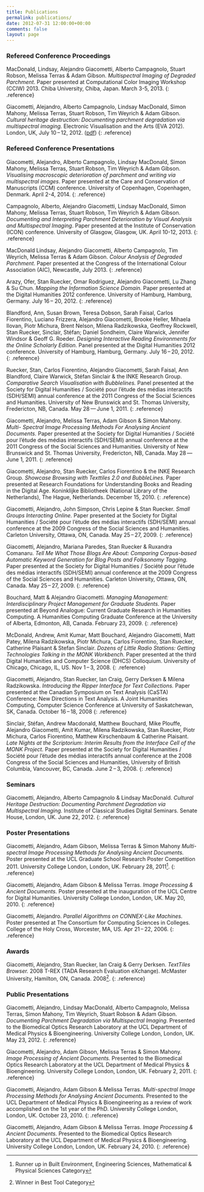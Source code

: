 ```yaml
---
title: Publications
permalink: publications/
date: 2012-07-31 12:00:00+00:00
comments: false
layout: page
---
```


### Refereed Conference Proceedings ###

MacDonald, Lindsay, Alejandro Giacometti, Alberto Campagnolo, Stuart Robson, Melissa Terras & Adam Gibson. *Multispectral Imaging of Degraded Parchment*. Paper presented at Computational Color Imaging Workshop (CCIW) 2013. Chiba University, Chiba, Japan. March 3-5, 2013.
{: .reference}

Giacometti, Alejandro, Alberto Campagnolo, Lindsay MacDonald, Simon Mahony, Melissa Terras, Stuart Robson, Tim Weyrich & Adam Gibson. *Cultural heritage destruction: Documenting parchment degradation via multispectral imaging.* Electronic Visualisation and the Arts (EVA 2012). London, UK, July 10 – 12, 2012. ([pdf][chd])
{: .reference}

### Refereed Conference Presentations ###

Giacometti, Alejandro, Alberto Campagnolo, Lindsay MacDonald, Simon Mahony, Melissa Terras, Stuart Robson, Tim Weyrich & Adam Gibson. *Visualising macroscopic deterioration of parchment and writing via multispectral images*. Paper presented at the Care and Conservation of Manuscripts (CCM) conference. University of Copenhagen, Copenhagen, Denmark. April 2-4, 2014.
{: .reference}

Campagnolo, Alberto, Alejandro Giacometti, Lindsay MacDonald, Simon Mahony, Melissa Terras, Stuart Robson, Tim Weyrich & Adam Gibson. *Documenting and Interpreting Parchment Deterioration by Visual Analysis and Multispectral Imaging*. Paper presented at the Institute of Conservation (ICON) conference. University of Glasgow, Glasgow, UK. April 10-12, 2013.
{: .reference}

MacDonald Lindsay, Alejandro Giacometti, Alberto Campagnolo, Tim Weyrich, Melissa Terras & Adam Gibson. *Colour Analysis of Degraded Parchment*. Paper presented at the Congress of the International Colour Association (AIC), Newcastle, July 2013.
{: .reference}

Arazy, Ofer, Stan Ruecker, Omar Rodriguez, Alejandro Giacometti, Lu Zhang & Su Chun. *Mapping the Information Science Domain.* Paper presented at the Digital Humanities 2012 conference. University of Hamburg, Hamburg, Germany. July 16 – 20, 2012.
{: .reference}

Blandford, Ann, Susan Brown, Teresa Dobson, Sarah Faisal, Carlos Fiorentino, Luciano Frizzera, Alejandro Giacometti, Brooke Heller, Mihaela Ilovan, Piotr Michura, Brent Nelson, Milena Radzikowska, Geoffrey Rockwell, Stan Ruecker, Sinclair, Stéfan; Daniel Sondheim, Claire Warwick, Jennifer Windsor & Geoff G. Roeder. *Designing Interactive Reading Environments for the Online Scholarly Edition.* Panel presented at the Digital Humanities 2012 conference. University of Hamburg, Hamburg, Germany. July 16 – 20, 2012.
{: .reference}

Ruecker, Stan, Carlos Fiorentino, Alejandro Giacometti, Sarah Faisal, Ann Blandford, Claire Warwick, Stéfan Sinclair & the INKE Research Group. *Comparative Search Visualisation with Bubblelines.* Panel presented at the Society for Digital Humanities / Société pour l’étude des médias interactifs (SDH/SEMI) annual conference at the 2011 Congress of the Social Sciences and Humanities. University of New Brunswick and St. Thomas University, Fredericton, NB, Canada. May 28 — June 1, 2011. 
{: .reference}

Giacometti, Alejandro, Melissa Terras, Adam Gibson & Simon Mahony. *Multi- Spectral Image Processing Methods For Analysing Ancient Documents.* Paper presented at the Society for Digital Humanities / Société pour l’étude des médias interactifs (SDH/SEMI) annual conference at the 2011 Congress of the Social Sciences and Humanities. University of New Brunswick and St. Thomas University, Fredericton, NB, Canada. May 28 — June 1, 2011. 
{: .reference}

Giacometti, Alejandro, Stan Ruecker, Carlos Fiorentino & the INKE Research Group. *Showcase Browsing with Texttiles 2.0 and BubbleLines.* Paper presented at Research Foundations for Understanding Books and Reading in the Digital Age. Koninklijke Bibliotheek (National Library of the Netherlands), The Hague, Netherlands. December 15, 2010. 
{: .reference}

Giacometti, Alejandro, John Simpson, Chris Lepine & Stan Ruecker. *Small Groups Interacting Online.* Paper presented at the Society for Digital Humanities / Société pour l’étude des médias interactifs (SDH/SEMI) annual conference at the 2009 Congress of the Social Sciences and Humanities. Carleton University, Ottawa, ON, Canada. May 25 – 27, 2009. 
{: .reference}

Giacometti, Alejandro, Mariana Paredes, Stan Ruecker & Ruxandra Comanaru. *Tell Me What Those Blogs Are About: Comparing Corpus-based Automatic Keyword Generation for Blog Posts and Folksonomy Tagging.* Paper presented at the Society for Digital Humanities / Société pour l’étude des médias interactifs (SDH/SEMI) annual conference at the 2009 Congress of the Social Sciences and Humanities. Carleton University, Ottawa, ON, Canada. May 25 – 27, 2009. 
{: .reference}

Bouchard, Matt & Alejandro Giacometti. *Managing Management: Interdisciplinary Project Management for Graduate Students.* Paper presented at Beyond Analogue: Current Graduate Research in Humanities Computing. A Humanities Computing Graduate Conference at the University of Alberta, Edmonton, AB, Canada. February 23, 2009. 
{: .reference}

McDonald, Andrew, Amit Kumar, Matt Bouchard, Alejandro Giacometti, Matt Patey, Milena Radzikowska, Piotr Michura, Carlos Fiorentino, Stan Ruecker, Catherine Plaisant & Stefan Sinclair. *Dozens of Little Radio Stations: Getting Technologies Talking in the MONK Workbench.* Paper presented at the third Digital Humanities and Computer Science (DHCS) Colloquium. University of Chicago, Chicago, IL, US. Nov 1 – 3, 2008. 
{: .reference}

Giacometti, Alejandro, Stan Ruecker, Ian Craig, Gerry Derksen & Milena Radzikowska. *Introducing the Ripper Interface for Text Collections.* Paper presented at the Canadian Symposium on Text Analysis (CaSTA) Conference: New Directions in Text Analysis. A Joint Humanities Computing, Computer Science Conference at University of Saskatchewan, SK, Canada. October 16 – 18, 2008 
{: .reference}

Sinclair, Stéfan, Andrew Macdonald, Matthew Bouchard, Mike Plouffe, Alejandro Giacometti, Amit Kumar, Milena Radzikowska, Stan Ruecker, Piotr Michura, Carlos Fiorentino, Matthew Kirschenbaum & Catherine Plaisant. *Late Nights at the Scriptorium: Interim Results from the Interface Cell of the MONK Project.* Paper presented at the Society for Digital Humanities / Société pour l’étude des médias interactifs annual conference at the 2008 Congress of the Social Sciences and Humanities, University of British Columbia, Vancouver, BC, Canada. June 2 – 3, 2008. 
{: .reference}

### Seminars ###

Giacometti, Alejandro, Alberto Campagnolo & Lindsay MacDonald. *Cultural Heritage Destruction: Documenting Parchment Degradation via Multispectral Imaging.* Institute of Classical Studies Digital Seminars. Senate House, London, UK. June 22, 2012. 
{: .reference}

### Poster Presentations ###

Giacometti, Alejandro, Adam Gibson, Melissa Terras & Simon Mahony *Multi- spectral Image Processing Methods for Analysing Ancient Documents.* Poster presented at the UCL Graduate School Research Poster Competition 2011. University College London, London, UK. February 28, 2011[^runner_up]. 
{: .reference}

Giacometti, Alejandro, Adam Gibson & Melissa Terras. *Image Processing & Ancient Documents.* Poster presented at the inauguration of the UCL Centre for Digital Humanities. University College London, London, UK. May 20, 2010. 
{: .reference}

Giacometti, Alejandro. *Parallel Algorithms on CONNEX-Like Machines.* Poster presented at The Consortium for Computing Sciences in Colleges. College of the Holy Cross, Worcester, MA, US. Apr 21 – 22, 2006. 
{: .reference}

### Awards ###

Giacometti, Alejandro, Stan Ruecker, Ian Craig & Gerry Derksen. *TextTiles Browser.* 2008 T-REX (TADA Research Evaluation eXchange). McMaster University, Hamilton, ON, Canada. 2008[^winner_tool]. 
{: .reference}

### Public Presentations ###

Giacometti, Alejandro, Lindsay MacDonald, Alberto Campagnolo, Melissa Terras, Simon Mahony, Tim Weyrich, Stuart Robson & Adam Gibson. *Documenting Parchment Degradation via Multispectral Imaging.* Presented to the Biomedical Optics Research Laboratory at the UCL Department of Medical Physics & Bioengineering. University College London, London, UK. May 23, 2012. 
{: .reference}

Giacometti, Alejandro, Adam Gibson, Melissa Terras & Simon Mahony. *Image Processing of Ancient Documents.* Presented to the Biomedical Optics Research Laboratory at the UCL Department of Medical Physics & Bioengineering. University College London, London, UK. February 2, 2011.
{: .reference}

Giacometti, Alejandro, Adam Gibson & Melissa Terras. *Multi-spectral Image Processing Methods for Analysing Ancient Documents.* Presented to the UCL Department of Medical Physics & Bioengineering as a review of work accomplished on the 1st year of the PhD. University College London, London, UK. October 23, 2010.
{: .reference}

Giacometti, Alejandro, Adam Gibson & Melissa Terras. *Image Processing & Ancient Documents.* Presented to the Biomedical Optics Research Laboratory at the UCL Department of Medical Physics & Bioengineering. University College London, London, UK. February 24, 2010. 
{: .reference}

[chd]: http://ewic.bcs.org/content/ConMediaFile/20441
    "Cultural Heritage Destruction: Documenting Parchment Degradation via Multispectral Imaging"
[^forthcoming]: Forthcoming
[^winner_tool]: Winner in Best Tool Category
[^runner_up]: Runner up in Built Environment, Engineering Sciences, Mathematical & Physical Sciences Category

